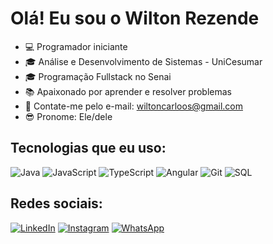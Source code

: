 # Olá! Eu sou o Wilton Rezende

- 💻 Programador iniciante
- 🎓 Análise e Desenvolvimento de Sistemas - UniCesumar
- 🎓 Programação Fullstack no Senai
- 📚 Apaixonado por aprender e resolver problemas
- 📧 Contate-me pelo e-mail: [wiltoncarloos@gmail.com](mailto:wiltoncarloos@gmail.com)
- 😎 Pronome: Ele/dele

## Tecnologias que eu uso:

![Java](https://img.shields.io/badge/Java-ED8B00?style=flat&logo=java&logoColor=white)
![JavaScript](https://img.shields.io/badge/JavaScript-F7DF1E?style=flat&logo=javascript&logoColor=black)
![TypeScript](https://img.shields.io/badge/TypeScript-007ACC?style=flat&logo=typescript&logoColor=white)
![Angular](https://img.shields.io/badge/Angular-DD0031?style=flat&logo=angular&logoColor=white)
![Git](https://img.shields.io/badge/Git-F05032?style=flat&logo=git&logoColor=white)
![SQL](https://img.shields.io/badge/SQL-4479A1?style=flat&logo=microsoft-sql-server&logoColor=white)

## Redes sociais:

[![LinkedIn](https://img.shields.io/badge/LinkedIn-0077B5?style=flat&logo=linkedin&logoColor=white)](https://www.linkedin.com/in/lunnnari/)
[![Instagram](https://img.shields.io/badge/Instagram-E4405F?style=flat&logo=instagram&logoColor=white)](https://www.instagram.com/lunnnari)
[![WhatsApp](https://img.shields.io/badge/WhatsApp-25D366?style=flat&logo=whatsapp&logoColor=white)](https://wa.me/5561982355601)
